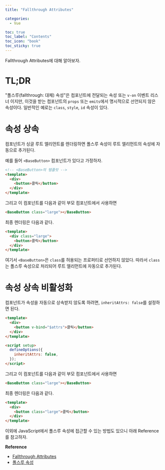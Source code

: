 ```yaml
---
title: "Fallthrough Attributes"

categories:
  - Vue

toc: true
toc_label: "Contents"
toc_icon: "book"
toc_sticky: true
---
```


Fallthrough Attributes에 대해 알아보자.

# TL;DR

"폴스루(fallthrough: 대체) 속성"은 컴포넌트에 전달되는 속성 또는 `v-on` 이벤트 리스너 이지만, 이것을 받는 컴포넌트의 `props` 또는 `emits`에서 명시적으로 선언되지 않은 속성이다. 일반적인 예로는 `class`, `style`, `id` 속성이 있다.

# 속성 상속

컴포넌트가 싱글 루트 엘리먼트를 렌더링하면 폴스루 속성이 루트 엘리먼트의 속성에 자동으로 추가된다.

예를 들어 `<BaseButton>` 컴포넌트가 있다고 가정하자.

```html
<!-- <BaseButton>의 템플릿 -->
<template>
  <div>
    <button>클릭</button>
  </div>
</template>
```

그리고 이 컴포넌트를 다음과 같이 부모 컴포넌트에서 사용하면

```html
<BaseButton class="large"></BaseButton>
```

최종 렌더링은 다음과 같다.

```html
<template>
  <div class="large">
    <button>클릭</button>
  </div>
</template>
```

여기서 `<BaseButton>`은 `class`를 허용되는 프로퍼티로 선언하지 않았다. 따라서 `class`는 폴스루 속성으로 처리되어 루트 엘리먼트에 자동으로 추가된다.

# 속성 상속 비활성화

컴포넌트가 속성을 자동으로 상속받지 않도록 하려면, `inheritAttrs: false`를 설정하면 된다.

```html
<template>
  <div>
    <button v-bind="$attrs">클릭</button>
  </div>
</template>

<script setup>
  defineOptions({
    inheritAttrs: false,
  });
</script>
```

그리고 이 컴포넌트를 다음과 같이 부모 컴포넌트에서 사용하면

```html
<BaseButton class="large"></BaseButton>
```

최종 렌더링은 다음과 같다.

```html
<template>
  <div>
    <button class="large">클릭</button>
  </div>
</template>
```

이외에 JavaScript에서 폴스루 속성에 접근할 수 있는 방법도 있으니 아래 Reference를 참고하자.

**Reference**

- [Fallthrough Attributes​](https://vuejs.org/guide/components/attrs)
- [폴스루 속성](https://ko.vuejs.org/guide/components/attrs)
